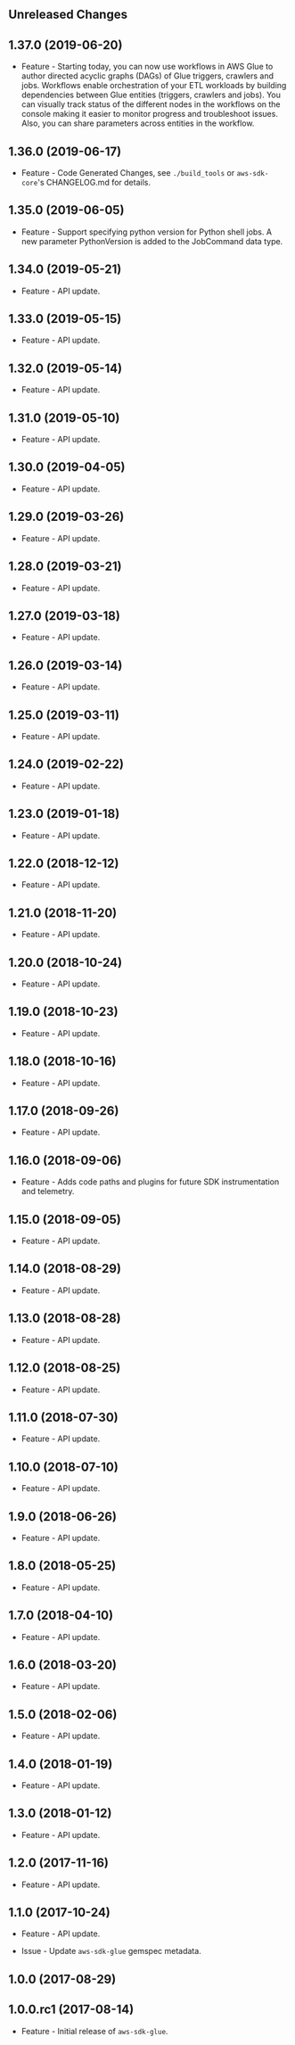 Unreleased Changes
------------------

1.37.0 (2019-06-20)
------------------

* Feature - Starting today, you can now use workflows in AWS Glue to author directed acyclic graphs (DAGs) of Glue triggers, crawlers and jobs. Workflows enable orchestration of your ETL workloads by building dependencies between Glue entities (triggers, crawlers and jobs).  You can visually track status of the different nodes in the workflows on the console making it easier to monitor progress and troubleshoot issues. Also, you can share parameters across entities in the workflow.

1.36.0 (2019-06-17)
------------------

* Feature - Code Generated Changes, see `./build_tools` or `aws-sdk-core`'s CHANGELOG.md for details.

1.35.0 (2019-06-05)
------------------

* Feature - Support specifying python version for Python shell jobs. A new parameter PythonVersion is added to the JobCommand data type.

1.34.0 (2019-05-21)
------------------

* Feature - API update.

1.33.0 (2019-05-15)
------------------

* Feature - API update.

1.32.0 (2019-05-14)
------------------

* Feature - API update.

1.31.0 (2019-05-10)
------------------

* Feature - API update.

1.30.0 (2019-04-05)
------------------

* Feature - API update.

1.29.0 (2019-03-26)
------------------

* Feature - API update.

1.28.0 (2019-03-21)
------------------

* Feature - API update.

1.27.0 (2019-03-18)
------------------

* Feature - API update.

1.26.0 (2019-03-14)
------------------

* Feature - API update.

1.25.0 (2019-03-11)
------------------

* Feature - API update.

1.24.0 (2019-02-22)
------------------

* Feature - API update.

1.23.0 (2019-01-18)
------------------

* Feature - API update.

1.22.0 (2018-12-12)
------------------

* Feature - API update.

1.21.0 (2018-11-20)
------------------

* Feature - API update.

1.20.0 (2018-10-24)
------------------

* Feature - API update.

1.19.0 (2018-10-23)
------------------

* Feature - API update.

1.18.0 (2018-10-16)
------------------

* Feature - API update.

1.17.0 (2018-09-26)
------------------

* Feature - API update.

1.16.0 (2018-09-06)
------------------

* Feature - Adds code paths and plugins for future SDK instrumentation and telemetry.

1.15.0 (2018-09-05)
------------------

* Feature - API update.

1.14.0 (2018-08-29)
------------------

* Feature - API update.

1.13.0 (2018-08-28)
------------------

* Feature - API update.

1.12.0 (2018-08-25)
------------------

* Feature - API update.

1.11.0 (2018-07-30)
------------------

* Feature - API update.

1.10.0 (2018-07-10)
------------------

* Feature - API update.

1.9.0 (2018-06-26)
------------------

* Feature - API update.

1.8.0 (2018-05-25)
------------------

* Feature - API update.

1.7.0 (2018-04-10)
------------------

* Feature - API update.

1.6.0 (2018-03-20)
------------------

* Feature - API update.

1.5.0 (2018-02-06)
------------------

* Feature - API update.

1.4.0 (2018-01-19)
------------------

* Feature - API update.

1.3.0 (2018-01-12)
------------------

* Feature - API update.

1.2.0 (2017-11-16)
------------------

* Feature - API update.

1.1.0 (2017-10-24)
------------------

* Feature - API update.

* Issue - Update `aws-sdk-glue` gemspec metadata.

1.0.0 (2017-08-29)
------------------

1.0.0.rc1 (2017-08-14)
------------------

* Feature - Initial release of `aws-sdk-glue`.

